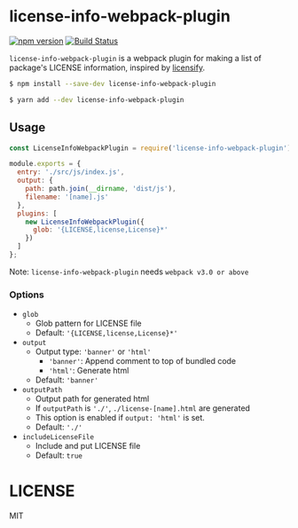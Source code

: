 # license-info-webpack-plugin

[![npm version](https://badge.fury.io/js/license-info-webpack-plugin.svg)](https://www.npmjs.com/package/license-info-webpack-plugin)
[![Build Status](https://travis-ci.org/yami-beta/license-info-webpack-plugin.svg?branch=master)](https://travis-ci.org/yami-beta/license-info-webpack-plugin)

`license-info-webpack-plugin` is a webpack plugin for making a list of package's LICENSE information, inspired by [licensify](https://github.com/twada/licensify).

```sh
$ npm install --save-dev license-info-webpack-plugin
```

```sh
$ yarn add --dev license-info-webpack-plugin
```

## Usage

```js
const LicenseInfoWebpackPlugin = require('license-info-webpack-plugin').default;

module.exports = {
  entry: './src/js/index.js',
  output: {
    path: path.join(__dirname, 'dist/js'),
    filename: '[name].js'
  },
  plugins: [
    new LicenseInfoWebpackPlugin({
      glob: '{LICENSE,license,License}*'
    })
  ]
};
```

Note: `license-info-webpack-plugin` needs `webpack v3.0 or above`

### Options

- `glob`
    - Glob pattern for LICENSE file
    - Default: `'{LICENSE,license,License}*'`
- `output`
    - Output type: `'banner'` or `'html'`
        - `'banner'`: Append comment to top of bundled code
        - `'html'`: Generate html
    - Default: `'banner'`
- `outputPath`
    - Output path for generated html
    - If `outputPath` is `'./'`, `./license-[name].html` are generated
    - This option is enabled if `output: 'html'` is set.
    - Default: `'./'`
- `includeLicenseFile`
    - Include and put LICENSE file
    - Default: `true`

# LICENSE

MIT
